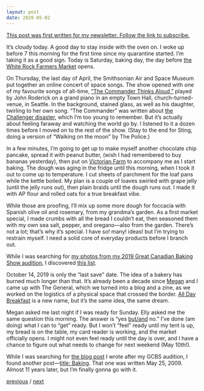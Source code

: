 ```yaml
---
layout: post
date: 2020-05-02
---
```


[This post was first written for my newsletter. Follow the link to subscribe.](https://tinyletter.com/jessdriscoll)

It’s cloudy today. A good day to stay inside with the oven on. I woke up before 7 this morning for the first time since my quarantine started. I’m taking it as a good sign. Today is Saturday, baking day, the day before [the White Rock Farmers Market](http://www.whiterockfarmersmarket.ca/) opens.

On Thursday, the last day of April, the Smithsonian Air and Space Museum put together an online concert of space songs. The show opened with one of my favourite songs of all-time, [“The Commander Thinks Aloud,”](https://www.youtube.com/watch?v=grPBYQ_a6Cg&feature=youtu.be&t=231) played by John Roderick on a grand piano in an empty Town Hall, church-turned-venue, in Seattle. In the background, stained glass, as well as his daughter, twirling to her own song. “The Commander” was written about [the Challenger disaster](https://en.wikipedia.org/wiki/Space_Shuttle_Challenger_disaster), which I’m too young to remember. But it’s actually about feeling faraway and watching the world go by. I listened to it a dozen times before I moved on to the rest of the show. (Stay to the end for Sting, doing a version of “Walking on the moon” by The Police.)

In a few minutes, I’m going to get up to make myself another chocolate chip pancake, spread it with peanut butter, (wish I had remembered to buy bananas yesterday), then put on [Victorian Farm](https://www.youtube.com/watch?v=sJ_C3Ja4awg&list=PLmQEL0DnjiRFV385j9nlqdnoo1zr3gnQv&index=14) to accompany me as I start baking. The dough was aging in the fridge until this morning, when I took it out to come up to temperature. I cut sheets of parchment for the loaf pans while the kettle boiled. My plan is a couple of loaves swirled with grape jelly (until the jelly runs out), then plain braids until the dough runs out. I made it with AP flour and rolled oats for a true breakfast vibe.

While those are proofing, I’ll mix up some more dough for foccacia with Spanish olive oil and rosemary, from my grandma’s garden. As a first market special, I made crumbs with all the bread I couldn’t eat, then seasoned them with my own sea salt, pepper, and oregano—also from the garden. There’s not a lot; that’s why it’s special. I have so! many! ideas! but I’m trying to restrain myself. I need a solid core of everyday products before I branch out.

While I was searching for [my photos from my 2019 Great Canadian Baking Show audition](https://www.instagram.com/p/B_kknyUhe8Z/?utm_source=ig_web_copy_link), I discovered [this list](https://cdn.substack.com/image/fetch/c_limit,f_auto,q_auto:good,fl_progressive:steep/https%3A%2F%2Fbucketeer-e05bbc84-baa3-437e-9518-adb32be77984.s3.amazonaws.com%2Fpublic%2Fimages%2Fe0fe5976-e7af-43d9-bc1c-7d96e800cbe4_1125x1192.png).

October 14, 2019 is only the “last save” date. The idea of a bakery has burned much longer than that. It’s already been a decade since [Megan](https://www.instagram.com/meganwest/) and I came up with The General, which we turned into a blog and a zine, as we worked on the logistics of a physical space that crossed the border. [All Day Breakfast](http://alldaybreakfast.org/) is a new name, but it’s the same idea, the same dream.

Megan asked me last night if I was ready for Sunday. Elly asked me the same question this morning. The answer is “yes [but/and](https://www.robinsloan.com/notes/but-and/) no.” I’ve done (am doing) what I can to “get” ready. But I won’t “feel” ready until my tent is up, my bread is on the table, my card reader is working, and the market officially opens. I might not even feel ready until the day is over, and I have a chance to figure out what needs to change for next weekend (May 10th!).

While I was searching for [the blog post](http://jessdriscoll.com/blog/2019/03/16/gcbs) I wrote after my GCBS audition, I found another post—[title: Baking](http://jessdriscoll.com/blog/2009/05/25/baking). That one was written May 25, 2009. Almost 11 years later, but I’m finally gonna go with it.

<a href="{{page.previous.url}}">previous</a> / <a href="{{page.next.url}}">next</a>
